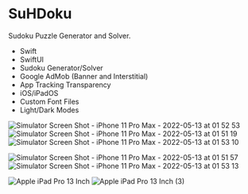 # SuHDoku
Sudoku Puzzle Generator and Solver.

- Swift
- SwiftUI
- Sudoku Generator/Solver
- Google AdMob (Banner and Interstitial)
- App Tracking Transparency
- iOS/iPadOS
- Custom Font Files
- Light/Dark Modes

![Simulator Screen Shot - iPhone 11 Pro Max - 2022-05-13 at 01 52 53](https://user-images.githubusercontent.com/85328038/168903053-8e05afd1-57f5-4d6d-a3b5-cc4e03ed4000.png)
![Simulator Screen Shot - iPhone 11 Pro Max - 2022-05-13 at 01 51 19](https://user-images.githubusercontent.com/85328038/168903063-1562b0ce-277d-4428-8198-e910da92df29.png)
![Simulator Screen Shot - iPhone 11 Pro Max - 2022-05-13 at 01 53 10](https://user-images.githubusercontent.com/85328038/168903068-2d99fb23-f1d8-430d-aa91-e8762b8db173.png)

![Simulator Screen Shot - iPhone 11 Pro Max - 2022-05-13 at 01 51 57](https://user-images.githubusercontent.com/85328038/168903077-1943e525-223b-4d21-b1be-3028e4a7a35c.png)
![Simulator Screen Shot - iPhone 11 Pro Max - 2022-05-13 at 01 53 13](https://user-images.githubusercontent.com/85328038/168903085-c66896de-4807-44ba-aeba-150748f8542d.png)

![Apple iPad Pro 13 Inch](https://user-images.githubusercontent.com/85328038/168958318-03102a42-8e04-421b-bd5c-d829145a60bf.png)
![Apple iPad Pro 13 Inch (3)](https://user-images.githubusercontent.com/85328038/168958326-02dcc26b-0b31-44e6-95b4-a8c736ae630b.png)
